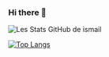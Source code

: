 ### Hi there 👋
![Les Stats GitHub de ismail](https://github-readme-stats.vercel.app/api?username=ismailazdad&show_icons=true&theme=transparent&count_private=false&layout=compact&hide=prs,issues&include_all_commits=true&custom_title=last%20activity&disable_animations=true
)

[![Top Langs](https://github-readme-stats.vercel.app/api/top-langs/?username=ismailazdad&langs_count=10&theme=transparent&layout=compact&hide_progress=true&disable_animation=true)](https://github.com/ismailazdad/github-readme-stats)


<!--
**ismailazdad/ismailazdad** is a ✨ _special_ ✨ repository because its `README.md` (this file) appears on your GitHub profile.

Here are some ideas to get you started:

- 🔭 I’m currently working on ...
- 🌱 I’m currently learning ...
- 👯 I’m looking to collaborate on ...
- 🤔 I’m looking for help with ...
- 💬 Ask me about ...
- 📫 How to reach me: ...
- 😄 Pronouns: ...
- ⚡ Fun fact: ...
-->
